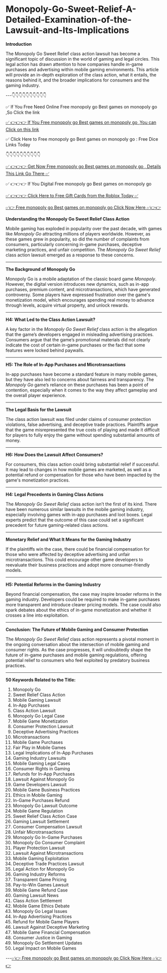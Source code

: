 # Monopoly-Go-Sweet-Relief-A-Detailed-Examination-of-the-Lawsuit-and-Its-Implications
**Introduction**

The Monopoly Go Sweet Relief class action lawsuit has become a significant topic of discussion in the world of gaming and legal circles. This legal action has drawn attention to how companies handle in-game purchases and advertising within mobile gaming environments. This article will provide an in-depth exploration of the class action, what it entails, the reasons behind it, and the broader implications for consumers and the gaming industry.

---👇👇👇👇👇👇👇👇👇👇

 ✅ If You Free Need Online Free monopoly go Best games on monopoly go ,So Click the link

 [✅ 👉👉👉 If You Free monopoly go Best games on monopoly go ,You can Click on this link](https://dmfarid.com/monopoly-go/)

 ✅ Click Here to Free monopoly go Best games on monopoly go : Free Dice Links  Today 

 👇👇👇👇👇👇👇👇👇👇

 [✅ 👉👉👉 Get Now Free monopoly go Best games on monopoly go , Details This Link Go There ✅](https://dmfarid.com/monopoly-go/)

 ✅ 👉👉👉 If You Digital Free monopoly go Best games on monopoly go

 [✅ 👉👉👉 Click Here to Free Gift Cards from the Roblox Today ✅](https://dmfarid.com/monopoly-go/)
 

[✅👉 Free monopoly go Best games on monopoly go Click Now Here ✅👉👉](https://dmfarid.com/monopoly-go/)

**Understanding the Monopoly Go Sweet Relief Class Action**

Mobile gaming has exploded in popularity over the past decade, with games like *Monopoly Go* attracting millions of players worldwide. However, as these games grew in popularity, so did the number of complaints from consumers, particularly concerning in-game purchases, deceptive marketing practices, and unfair competition. The *Monopoly Go Sweet Relief* class action lawsuit emerged as a response to these concerns.

---

**The Background of Monopoly Go**

Monopoly Go is a mobile adaptation of the classic board game *Monopoly*. However, the digital version introduces new dynamics, such as in-app purchases, premium content, and microtransactions, which have generated controversy. Some players have expressed frustration over the game's monetization model, which encourages spending real money to advance through levels, acquire virtual property, and unlock rewards.

---

**H4: What Led to the Class Action Lawsuit?**

A key factor in the *Monopoly Go Sweet Relief* class action is the allegation that the game’s developers engaged in misleading advertising practices. Consumers argue that the game’s promotional materials did not clearly indicate the cost of certain in-game purchases or the fact that some features were locked behind paywalls.

---

**H5: The Role of In-App Purchases and Microtransactions**

In-app purchases have become a standard feature in many mobile games, but they have also led to concerns about fairness and transparency. The *Monopoly Go* game’s reliance on these purchases has been a point of contention, especially when it comes to the way they affect gameplay and the overall player experience.

---

**The Legal Basis for the Lawsuit**

The class action lawsuit was filed under claims of consumer protection violations, false advertising, and deceptive trade practices. Plaintiffs argue that the game misrepresented the true costs of playing and made it difficult for players to fully enjoy the game without spending substantial amounts of money.

---

**H6: How Does the Lawsuit Affect Consumers?**

For consumers, this class action could bring substantial relief if successful. It may lead to changes in how mobile games are marketed, as well as a potential refund or compensation for those who have been impacted by the game's monetization practices.

---

**H4: Legal Precedents in Gaming Class Actions**

The *Monopoly Go Sweet Relief* class action isn’t the first of its kind. There have been numerous similar lawsuits in the mobile gaming industry, especially involving games with in-app purchases and loot boxes. Legal experts predict that the outcome of this case could set a significant precedent for future gaming-related class actions.

---

**Monetary Relief and What It Means for the Gaming Industry**

If the plaintiffs win the case, there could be financial compensation for those who were affected by deceptive advertising and unfair microtransactions. This could encourage other game developers to reevaluate their business practices and adopt more consumer-friendly models.

---

**H5: Potential Reforms in the Gaming Industry**

Beyond financial compensation, the case may inspire broader reforms in the gaming industry. Developers could be required to make in-game purchases more transparent and introduce clearer pricing models. The case could also spark debates about the ethics of in-game monetization and whether it crosses a line into exploitation.

---

**Conclusion: The Future of Mobile Gaming and Consumer Protection**

The *Monopoly Go Sweet Relief* class action represents a pivotal moment in the ongoing conversation about the intersection of mobile gaming and consumer rights. As the case progresses, it will undoubtedly shape the future of in-game purchases and mobile gaming regulations, offering potential relief to consumers who feel exploited by predatory business practices.

---

**50 Keywords Related to the Title:**

1. Monopoly Go
2. Sweet Relief Class Action
3. Mobile Gaming Lawsuit
4. In-App Purchases
5. Class Action Lawsuit
6. Monopoly Go Legal Case
7. Mobile Game Monetization
8. Consumer Protection Lawsuit
9. Deceptive Advertising Practices
10. Microtransactions
11. Mobile Game Purchases
12. Fair Play in Mobile Games
13. Legal Implications of In-App Purchases
14. Gaming Industry Lawsuits
15. Mobile Gaming Legal Cases
16. Consumer Rights in Gaming
17. Refunds for In-App Purchases
18. Lawsuit Against Monopoly Go
19. Game Developers Lawsuit
20. Mobile Game Business Practices
21. Ethics in Mobile Gaming
22. In-Game Purchases Refund
23. Monopoly Go Lawsuit Outcome
24. Mobile Game Regulation
25. Sweet Relief Class Action Case
26. Gaming Lawsuit Settlement
27. Consumer Compensation Lawsuit
28. Unfair Microtransactions
29. Monopoly Go In-Game Purchases
30. Monopoly Go Consumer Complaint
31. Player Protection Lawsuit
32. Lawsuit Against Microtransactions
33. Mobile Gaming Exploitation
34. Deceptive Trade Practices Lawsuit
35. Legal Action for Monopoly Go
36. Gaming Industry Reforms
37. Transparent Game Pricing
38. Pay-to-Win Games Lawsuit
39. Mobile Game Refund Case
40. Gaming Lawsuit News
41. Class Action Settlement
42. Mobile Game Ethics Debate
43. Monopoly Go Legal Issues
44. In-App Advertising Practices
45. Refund for Mobile Game Players
46. Lawsuit Against Deceptive Marketing
47. Mobile Game Financial Compensation
48. Consumer Justice in Gaming
49. Monopoly Go Settlement Updates
50. Legal Impact on Mobile Games

---[✅👉 Free monopoly go Best games on monopoly go Click Now Here ✅👉👉](https://dmfarid.com/monopoly-go/)

